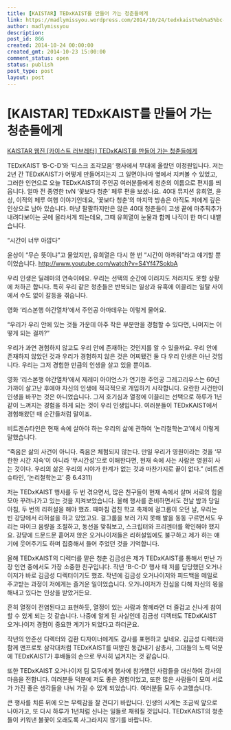 ```yaml
---
title: [KAISTAR] TEDxKAIST를 만들어 가는 청춘들에게
link: https://madlymissyou.wordpress.com/2014/10/24/tedxkaist%eb%a5%bc-%eb%a7%8c%eb%93%a4%ec%96%b4-%ea%b0%80%eb%8a%94-%ec%b2%ad%ec%b6%98%eb%93%a4%ec%97%90%ea%b2%8c/
author: madlymissyou
description: 
post_id: 866
created: 2014-10-24 00:00:00
created_gmt: 2014-10-23 15:00:00
comment_status: open
status: publish
post_type: post
layout: post
---
```


# [KAISTAR] TEDxKAIST를 만들어 가는 청춘들에게

[KAISTAR 웹진 [카이스트 러브레터] TEDxKAIST를 만들어 가는 청춘들에게](http://kaistar.e-eyagi.com/sub03/articles/view/tableid/board3/type/eNortjK3UiouTcpKTS5RsgZcMCHtBI4./keyword/eNortrK0UipJTanITswsLlGyBlwwLWcFcQ/button/eNortjI0slJ6tanhTXPn26kzXu3YoGQNXDBitQpK/page/1/id/4884)

TEDxKAIST ‘B-C-D’와 ‘디스크 조각모음’ 행사에서 무대에 올랐던 이정원입니다. 저는 2년 간 TEDxKAIST가 어떻게 만들어지는지 그 일면이나마 옆에서 지켜볼 수 있었고, 그러한 인연으로 오늘 TEDxKAIST의 주인공 여러분들에게 청춘의 이름으로 편지를 띄웁니다. 얼마 전 종영한 tvN ‘꽃보다 청춘’ 페루 편을 보셨나요. 40대 뮤지션 유희열, 윤상, 이적의 페루 여행 이야기인데요, ‘꽃보다 청춘’의 마지막 방송은 아직도 저에게 깊은 인상으로 남아 있습니다. 마냥 팔팔하지만은 않은 40대 청춘들이 고생 끝에 마추픽추가 내려다보이는 곳에 올라서게 되는데요, 그때 유희열이 눈물과 함께 나직이 한 마디 내뱉습니다. 

“시간이 너무 아깝다”

윤상이 “무슨 뜻이냐”고 물었지만, 유희열은 다시 한 번 “시간이 아까워”라고 얘기할 뿐이었습니다. <http://www.youtube.com/watch?v=S4Yf47SokbA>

우리 인생은 딜레마의 연속이에요. 우리는 선택의 순간에 이러지도 저러지도 못할 상황에 처하곤 합니다. 특히 우리 같은 청춘들은 반복되는 일상과 유혹에 이끌리는 일탈 사이에서 수도 없이 갈등을 겪습니다.

영화 ‘리스본행 야간열차’에서 주인공 아마데우는 이렇게 물어요.

“우리가 우리 안에 있는 것들 가운데 아주 작은 부분만을 경험할 수 있다면, 나머지는 어떻게 되는 걸까?”

우리가 과연 경험하지 않고도 우리 안에 존재하는 것인지를 알 수 있을까요. 우리 안에 존재하지 않았던 것과 우리가 경험하지 않은 것은 어찌됐건 둘 다 우리 인생은 아닌 것입니다. 우리는 그저 경험한 만큼의 인생을 살고 있을 뿐이죠.

영화 ‘리스본행 야간열차‘에서 제레미 아이언스가 연기한 주인공 그레고리우스는 60년 가까이 살고난 후에야 자신의 인생에 적극적으로 개입하기 시작합니다. 요란한 사건만이 인생을 바꾸는 것은 아니었습니다. 그저 호기심과 열정에 이끌리는 선택으로 하루가 1년 같이 느껴지는 경험을 하게 되는 것이 우리 인생입니다. 여러분들이 TEDxKAIST에서 경험해왔던 매 순간들처럼 말이죠.

비트겐슈타인은 현재 속에 살아야 하는 우리의 삶에 관하여 ‘논리철학논고’에서 이렇게 말했습니다.

“죽음은 삶의 사건이 아니다. 죽음은 체험되지 않는다. 만일 우리가 영원이라는 것을 ‘무한한 시간 지속’이 아니라 ‘무시간성’으로 이해한다면, 현재 속에 사는 사람은 영원히 사는 것이다. 우리의 삶은 우리의 시야가 한계가 없는 것과 마찬가지로 끝이 없다.” (비트겐슈타인, ‘논리철학논고’ 중 6.4311)

저는 TEDxKAIST 행사를 두 번 겪으면서, 많은 친구들이 현재 속에서 살며 서로의 힘을 모아 꾸려나가고 있는 것을 지켜보았습니다. 올해 행사를 준비하면서도 전날 밤과 당일 아침, 두 번의 리허설을 해야 했죠. 때마침 겹친 학교 축제에 걸그룹이 오던 날, 우리는 빈 강당에서 리허설을 하고 있었고요. 걸그룹을 보러 가지 못해 발을 동동 구르면서도 우리는 마이크 음량을 조절하고, 동선을 맞춰보고, 스크립터와 프리젠터를 확인해야 했지요. 강당에 드문드문 흩어져 앉은 오거나이저들은 리허설임에도 불구하고 제가 하는 얘기에 웃어주기도 하며 집중해서 들어 주었던 것을 기억합니다.

올해 TEDxKAIST의 디렉터를 맡은 청춘 김금성은 제가 TEDxKAIST를 통해서 만난 가장 인연 중에서도 가장 소중한 친구입니다. 작년 ‘B-C-D’ 행사 때 저를 담당했던 오거나이저가 바로 김금성 디렉터이기도 했죠. 작년에 김금성 오거나이저와 피드백을 메일로 주고받는 과정이 저에게는 즐거운 일이었습니다. 오거나이저가 진심을 다해 자신의 몫을 해내고 있다는 인상을 받았거든요.

흔히 열정이 전염된다고 표현하듯, 열정이 있는 사람과 함께라면 더 즐겁고 신나게 참여할 수 있게 되는 것 같습니다. 나중에 알게 된 사실인데 김금성 디렉터도 TEDxKAIST 오거나이저 경험이 중요한 계기가 되었다고 하더군요.

작년의 안준선 디렉터와 김환 디자이너에게도 감사를 표현하고 싶네요. 김금성 디렉터와 함께 맨프로토 삼각대처럼 TEDxKAIST를 떠받친 동갑내기 삼총사, 그대들의 노력 덕분에 TEDxKAIST가 후배들의 손으로 무사히 넘겨지는 것 같습니다.

또한 TEDxKAIST 오거나이저 팀 모두에게 행사에 참가했던 사람들을 대신하여 감사의 마음을 전합니다. 여러분들 덕분에 저도 좋은 경험이었고, 또한 많은 사람들이 모여 서로가 가진 좋은 생각들을 나눠 가질 수 있게 되었습니다. 여러분들 모두 수고했습니다.

큰 행사를 치른 뒤에 오는 무력감을 잘 견디기 바랍니다. 인생의 시계는 조금씩 앞으로 나아가고, 또 다시 하루가 1년처럼 신나는 일들로 채워질 것입니다. TEDxKAIST의 청춘들이 키워낸 불꽃이 오래도록 사그라지지 않기를 바랍니다.